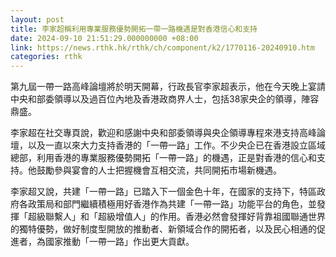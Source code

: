 ```yaml
---
layout: post
title: 李家超稱利用專業服務優勢開拓一帶一路機遇是對香港信心和支持
date: 2024-09-10 21:51:29.000000000 +08:00
link: https://news.rthk.hk/rthk/ch/component/k2/1770116-20240910.htm
categories: rthk
---
```


第九屆一帶一路高峰論壇將於明天開幕，行政長官李家超表示，他在今天晚上宴請中央和部委領導以及過百位內地及香港政商界人士，包括38家央企的領導，陣容鼎盛。

李家超在社交專頁說，歡迎和感謝中央和部委領導與央企領導專程來港支持高峰論壇，以及一直以來大力支持香港的「一帶一路」工作。不少央企已在香港設立區域總部，利用香港的專業服務優勢開拓「一帶一路」的機遇，正是對香港的信心和支持。他鼓勵參與宴會的人士把握機會互相交流，共同開拓市場新機遇。

李家超又說，共建「一帶一路」已踏入下一個金色十年，在國家的支持下，特區政府各政策局和部門繼續積極用好香港作為共建「一帶一路」功能平台的角色，並發揮「超級聯繫人」和「超級增值人」的作用。香港必然會發揮好背靠祖國聯通世界的獨特優勢，做好制度型開放的推動者、新領域合作的開拓者，以及民心相通的促進者，為國家推動「一帶一路」作出更大貢獻。

